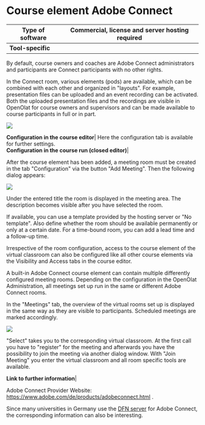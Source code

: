 # Course element Adobe Connect

**Type of software**|  Commercial, license and server hosting required  
---|---  
 **Tool-specific**|

By default, course owners and coaches are Adobe Connect administrators and
participants are Connect participants with no other rights.

In the Connect room, various elements (pods) are available, which can be
combined with each other and organized in "layouts". For example, presentation
files can be uploaded and an event recording can be activated. Both the
uploaded presentation files and the recordings are visible in OpenOlat for
course owners and supervisors and can be made available to course participants
in full or in part.

![](../assets/AC_Files_EN.png)  
  
 **Configuration in the course editor**|  Here the configuration tab is
available for further settings.  
 **Configuration in the course run (closed editor)**|

After the course element has been added, a meeting room must be created in the
tab "Configuration" via the button "Add Meeting". Then the following dialog
appears:

![](../assets/AC_Anlegen_EN.png)

Under the entered title the room is displayed in the meeting area. The
description becomes visible after you have selected the room.

If available, you can use a template provided by the hosting server or "No
template". Also define whether the room should be available permanently or
only at a certain date. For a time-bound room, you can add a lead time and a
follow-up time.

Irrespective of the room configuration, access to the course element of the
virtual classroom can also be configured like all other course elements via
the Visibility and Access tabs in the course editor.

  

A built-in Adobe Connect course element can contain multiple differently
configured meeting rooms. Depending on the configuration in the OpenOlat
Administration, all meetings set up run in the same or different Adobe Connect
rooms.

In the "Meetings" tab, the overview of the virtual rooms set up is displayed
in the same way as they are visible to participants. Scheduled meetings are
marked accordingly.

![](../assets/AC_overview_EN.png)

"Select" takes you to the corresponding virtual classroom. At the first call
you have to "register" for the meeting and afterwards you have the possibility
to join the meeting via another dialog window. With "Join Meeting" you enter
the virtual classroom and all room specific tools are available.  
  
 **Link to further information**|

Adobe Connect Provider Website:
<https://www.adobe.com/de/products/adobeconnect.html> .

Since many universities in Germany use the [DFN
server](https://www.conf.dfn.de/webkonferenzdienst-ueber-adobe-connect/) for
Adobe Connect, the corresponding information can also be interesting.  
  
